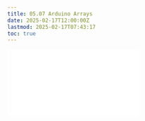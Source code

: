 ```yaml
---
title: 05.07 Arduino Arrays
date: 2025-02-17T12:00:00Z
lastmod: 2025-02-17T07:43:17
toc: true
---
```


![Link to included file content](../../../../arduino/arduino-arrays.md)

